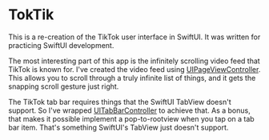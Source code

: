# TokTik

This is a re-creation of the TikTok user interface in SwiftUI. It was written for practicing SwiftUI development.

The most interesting part of this app is the infinitely scrolling video feed that TikTok is known for. I've created the video feed using [UIPageViewController](https://developer.apple.com/documentation/uikit/uipageviewcontroller). This allows you to scroll through a truly infinite list of things, and it gets the snapping scroll gesture just right.

The TikTok tab bar requires things that the SwiftUI TabView doesn't support. So I've wrapped [UITabBarController](https://developer.apple.com/documentation/uikit/uitabbarcontroller) to achieve that. As a bonus, that makes it possible implement a pop-to-rootview when you tap on a tab bar item. That's something SwiftUI's TabView just doesn't support.
